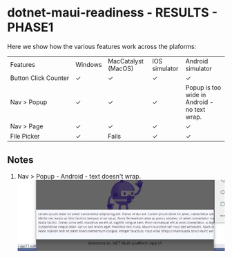 # dotnet-maui-readiness - RESULTS - PHASE1

Here we show how the various features work across the plaforms:

<table>
<tbody>
<!-- U+2713 is a Tick mark -->
<tr>
  <td width="30%">Features</td>
  <td>Windows</td>
  <td>MacCatalyst (MacOS)</td>
  <td>IOS simulator</td>
  <td>Android simulator</td>
</tr>
<tr>
    <td>Button Click Counter</td>
    <td>&#x2713;</td>
    <td>&#x2713;</td>
    <td>&#x2713;</td>
    <td>&#x2713;</td>
</tr>
<tr>
    <td>Nav > Popup</td>
    <td>&#x2713;</td>
    <td>&#x2713;</td>
    <td>&#x2713;</td>
    <td>Popup is too wide in Android - no text wrap.</td>
</tr>
<tr>
    <td>Nav > Page</td>
    <td>&#x2713;</td>
    <td>&#x2713;</td>
    <td>&#x2713;</td>
    <td>&#x2713;</td>
</tr>
<tr>
    <td>File Picker</td>
    <td>&#x2713;</td>
    <td>Fails</td>
    <td>&#x2713;</td>
    <td>&#x2713;</td>
</tr>
</tbody>
</table>

## Notes

  1. Nav > Popup - Android - text doesn't wrap.  
     <img src="documentation/images/phase1-android-popup-issue.jpg" />